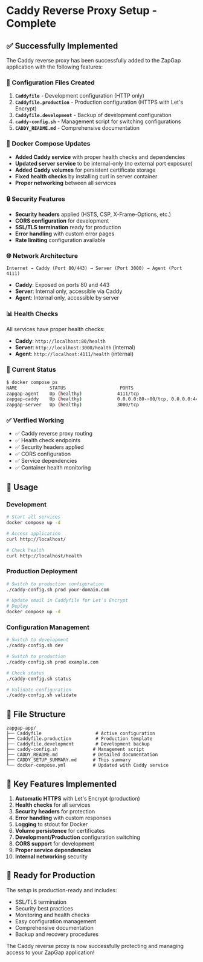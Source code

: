 # Caddy Reverse Proxy Setup - Complete

## ✅ Successfully Implemented

The Caddy reverse proxy has been successfully added to the ZapGap application with the following features:

### 🔧 Configuration Files Created

1. **`Caddyfile`** - Development configuration (HTTP only)
2. **`Caddyfile.production`** - Production configuration (HTTPS with Let's Encrypt)
3. **`Caddyfile.development`** - Backup of development configuration
4. **`caddy-config.sh`** - Management script for switching configurations
5. **`CADDY_README.md`** - Comprehensive documentation

### 🐳 Docker Compose Updates

- **Added Caddy service** with proper health checks and dependencies
- **Updated server service** to be internal-only (no external port exposure)
- **Added Caddy volumes** for persistent certificate storage
- **Fixed health checks** by installing curl in server container
- **Proper networking** between all services

### 🔒 Security Features

- **Security headers** applied (HSTS, CSP, X-Frame-Options, etc.)
- **CORS configuration** for development
- **SSL/TLS termination** ready for production
- **Error handling** with custom error pages
- **Rate limiting** configuration available

### 🌐 Network Architecture

```
Internet → Caddy (Port 80/443) → Server (Port 3000) → Agent (Port 4111)
```

- **Caddy**: Exposed on ports 80 and 443
- **Server**: Internal only, accessible via Caddy
- **Agent**: Internal only, accessible by server

### 📊 Health Checks

All services have proper health checks:
- **Caddy**: `http://localhost:80/health`
- **Server**: `http://localhost:3000/health` (internal)
- **Agent**: `http://localhost:4111/health` (internal)

### 🚀 Current Status

```bash
$ docker compose ps
NAME            STATUS                    PORTS
zapgap-agent    Up (healthy)             4111/tcp
zapgap-caddy    Up (healthy)             0.0.0.0:80->80/tcp, 0.0.0.0:443->443/tcp
zapgap-server   Up (healthy)             3000/tcp
```

### ✅ Verified Working

- ✅ Caddy reverse proxy routing
- ✅ Health check endpoints
- ✅ Security headers applied
- ✅ CORS configuration
- ✅ Service dependencies
- ✅ Container health monitoring

## 🎯 Usage

### Development
```bash
# Start all services
docker compose up -d

# Access application
curl http://localhost/

# Check health
curl http://localhost/health
```

### Production Deployment
```bash
# Switch to production configuration
./caddy-config.sh prod your-domain.com

# Update email in Caddyfile for Let's Encrypt
# Deploy
docker compose up -d
```

### Configuration Management
```bash
# Switch to development
./caddy-config.sh dev

# Switch to production
./caddy-config.sh prod example.com

# Check status
./caddy-config.sh status

# Validate configuration
./caddy-config.sh validate
```

## 📁 File Structure

```
zapgap-app/
├── Caddyfile                    # Active configuration
├── Caddyfile.production         # Production template
├── Caddyfile.development        # Development backup
├── caddy-config.sh             # Management script
├── CADDY_README.md             # Detailed documentation
├── CADDY_SETUP_SUMMARY.md      # This summary
└── docker-compose.yml          # Updated with Caddy service
```

## 🔧 Key Features Implemented

1. **Automatic HTTPS** with Let's Encrypt (production)
2. **Health checks** for all services
3. **Security headers** for protection
4. **Error handling** with custom responses
5. **Logging** to stdout for Docker
6. **Volume persistence** for certificates
7. **Development/Production** configuration switching
8. **CORS support** for development
9. **Proper service dependencies**
10. **Internal networking** security

## 🎉 Ready for Production

The setup is production-ready and includes:
- SSL/TLS termination
- Security best practices
- Monitoring and health checks
- Easy configuration management
- Comprehensive documentation
- Backup and recovery procedures

The Caddy reverse proxy is now successfully protecting and managing access to your ZapGap application!
